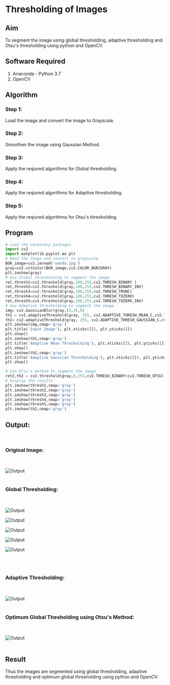 # Thresholding of Images
## Aim
To segment the image using global thresholding, adaptive thresholding and Otsu's thresholding using python and OpenCV.

## Software Required
1. Anaconda - Python 3.7
2. OpenCV

## Algorithm

### Step 1:
Load the image and convert the image to Grayscale.
<br>

### Step 2:
Smoothen the image using Gaussian Method.
<br>

### Step 3:
Apply the reqiured algorithms for Global thresholding.
<br>

### Step 4:
Apply the reqiured algorithms for Adaptive thresholding.
<br>

### Step 5:
Apply the reqiured algorithms for Otsu's thresholding.
<br>

## Program

```python
# Load the necessary packages
import cv2
import matplotlib.pyplot as plt
# Read the Image and convert to grayscale
BGR_image=cv2.imread('wanda.jpg')
gray=cv2.cvtColor(BGR_image,cv2.COLOR_BGR2GRAY)
plt.imshow(gray)
# Use Global thresholding to segment the image
ret,thresh1=cv2.threshold(gray,100,255,cv2.THRESH_BINARY )
ret,thresh2=cv2.threshold(gray,100,255,cv2.THRESH_BINARY_INV)
ret,thresh3=cv2.threshold(gray,100,255,cv2.THRESH_TRUNC)
ret,thresh4=cv2.threshold(gray,100,255,cv2.THRESH_TOZERO)
ret,thresh5=cv2.threshold(gray,100,255,cv2.THRESH_TOZERO_INV)
# Use Adaptive thresholding to segment the image
img= cv2.GaussianBlur(gray,(3,3),0)
th1 = cv2.adaptiveThreshold(gray, 255, cv2.ADAPTIVE_THRESH_MEAN_C,cv2.THRESH_BINARY, 11,2) 
th2= cv2.adaptiveThreshold(gray, 255, cv2.ADAPTIVE_THRESH_GAUSSIAN_C,cv2.THRESH_BINARY, 11,2)
plt.imshow(img,cmap='gray')
plt.title('Input Image'), plt.xticks([]), plt.yticks([])
plt.show()
plt.imshow(th1,cmap='gray')
plt.title('Adaptive Mean Thresholding'), plt.xticks([]), plt.yticks([])
plt.show()
plt.imshow(th2,cmap='gray')
plt.title('Adaptive Gaussian Thresholding'), plt.xticks([]), plt.yticks([])
plt.show()

# Use Otsu's method to segment the image 
ret2,th2 = cv2.threshold(gray,0,255,cv2.THRESH_BINARY+cv2.THRESH_OTSU)
# Display the results
plt.imshow(thresh1,cmap='gray')
plt.imshow(thresh2,cmap='gray')
plt.imshow(thresh3,cmap='gray')
plt.imshow(thresh4,cmap='gray')
plt.imshow(thresh5,cmap='gray')
plt.imshow(th2,cmap='gray')
```
## Output:
<br>

### Original Image:
<br>

![Output](1.jpg)
<br>
<br>

### Global Thresholding:
<br>

![Output](3.jpg)
<br>

![Output](4.jpg)
<br>

![Output](5.jpg)
<br>

![Output](6.jpg)
<br>

![Output](7.jpg)
<br>

<br>
<br>

### Adaptive Thresholding:
<br>

![Output](2.jpg)
<br>
<br>

### Optimum Global Thesholding using Otsu's Method:
<br>

![Output](8.jpg)
<br>
<br>


## Result
Thus the images are segmented using global thresholding, adaptive thresholding and optimum global thresholding using python and OpenCV.

